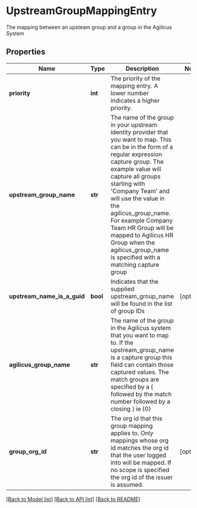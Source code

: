 # UpstreamGroupMappingEntry

The mapping between an upsteam group and a group in the Agilicus System
## Properties
Name | Type | Description | Notes
------------ | ------------- | ------------- | -------------
**priority** | **int** | The priority of the mapping entry. A lower number indicates a higher priority. | 
**upstream_group_name** | **str** | The name of the group in your upstream identity provider that you want to map. This can be in the form of a regular expression capture group. The example value will capture all groups starting with &#39;Company Team&#39; and will use the value in the agilicus_group_name. For example Company Team HR Group will be mapped to Agilicus HR Group when the agilicus_group_name is specified with a matching capture group  | 
**upstream_name_is_a_guid** | **bool** | Indicates that the supplied upstream_group_name will be found in the list of group IDs | [optional] 
**agilicus_group_name** | **str** | The name of the group in the Agilicus system that you want to map to. If the upstream_group_name is a capture group this field can contain those captured values. The match groups are specified by a { followed by the match number followed by a closing } ie {0}  | 
**group_org_id** | **str** | The org id that this group mapping applies to. Only mappings whose org id matches the org id that the user logged into will be mapped. If no scope is specified the org id of the issuer is assumed. | [optional] 

[[Back to Model list]](../README.md#documentation-for-models) [[Back to API list]](../README.md#documentation-for-api-endpoints) [[Back to README]](../README.md)


